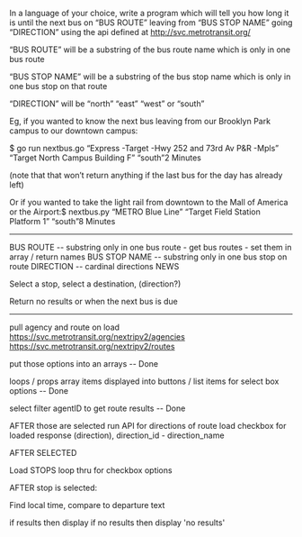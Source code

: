 In a language of your choice, write a program which will tell you how long it is until the next bus 
on “BUS ROUTE” leaving from “BUS STOP NAME” going “DIRECTION” using the api defined 
at http://svc.metrotransit.org/ 
 
“BUS ROUTE” will be a substring of the bus route name which is only in one bus route  
 
“BUS STOP NAME” will be a substring of the bus stop name which is only in one bus stop on 
that route  
 
“DIRECTION” will be “north” “east” “west” or “south”  
 
Eg, if you wanted to know the next bus leaving from our Brooklyn Park campus to our downtown 
campus: 
 
$ go run nextbus.go “Express -Target -Hwy 252 and 73rd Av P&R -Mpls” “Target North Campus 
Building F” “south”2 Minutes 
 
(note that that won’t return anything if the last bus for the day has already left) 
 
Or if you wanted to take the light rail from downtown to the Mall of America or the Airport:$ 
nextbus.py “METRO Blue Line” “Target Field Station Platform 1” “south”8 Minutes 

---

BUS ROUTE -- substring only in one bus route
    - get bus routes
    - set them in array / return names 
BUS STOP NAME -- substring only in one bus stop on route
DIRECTION -- cardinal directions NEWS

Select a stop, select a destination, (direction?)

Return no results or when the next bus is due

--------

pull agency and route on load
https://svc.metrotransit.org/nextripv2/agencies
https://svc.metrotransit.org/nextripv2/routes

put those options into an arrays -- Done

loops / props array items displayed into buttons / list items for select box options -- Done

select filter agentID to get route results -- Done

AFTER those are selected run API for directions of route
load checkbox for loaded response (direction), direction_id - direction_name

AFTER SELECTED

Load STOPS loop thru for checkbox options

AFTER stop is selected:

Find local time, compare to departure text

if results then display 
if no results then display 'no results'


